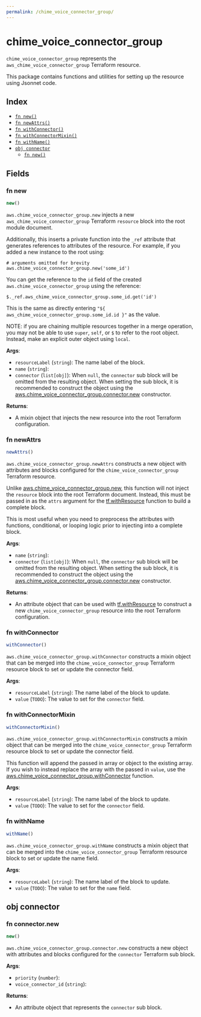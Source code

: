 ```yaml
---
permalink: /chime_voice_connector_group/
---
```


# chime_voice_connector_group

`chime_voice_connector_group` represents the `aws_chime_voice_connector_group` Terraform resource.



This package contains functions and utilities for setting up the resource using Jsonnet code.


## Index

* [`fn new()`](#fn-new)
* [`fn newAttrs()`](#fn-newattrs)
* [`fn withConnector()`](#fn-withconnector)
* [`fn withConnectorMixin()`](#fn-withconnectormixin)
* [`fn withName()`](#fn-withname)
* [`obj connector`](#obj-connector)
  * [`fn new()`](#fn-connectornew)

## Fields

### fn new

```ts
new()
```


`aws.chime_voice_connector_group.new` injects a new `aws_chime_voice_connector_group` Terraform `resource`
block into the root module document.

Additionally, this inserts a private function into the `_ref` attribute that generates references to attributes of the
resource. For example, if you added a new instance to the root using:

    # arguments omitted for brevity
    aws.chime_voice_connector_group.new('some_id')

You can get the reference to the `id` field of the created `aws.chime_voice_connector_group` using the reference:

    $._ref.aws_chime_voice_connector_group.some_id.get('id')

This is the same as directly entering `"${ aws_chime_voice_connector_group.some_id.id }"` as the value.

NOTE: if you are chaining multiple resources together in a merge operation, you may not be able to use `super`, `self`,
or `$` to refer to the root object. Instead, make an explicit outer object using `local`.

**Args**:
  - `resourceLabel` (`string`): The name label of the block.
  - `name` (`string`): 
  - `connector` (`list[obj]`):  When `null`, the `connector` sub block will be omitted from the resulting object. When setting the sub block, it is recommended to construct the object using the [aws.chime_voice_connector_group.connector.new](#fn-chimevoiceconnectorgroupconnectornew) constructor.

**Returns**:
- A mixin object that injects the new resource into the root Terraform configuration.


### fn newAttrs

```ts
newAttrs()
```


`aws.chime_voice_connector_group.newAttrs` constructs a new object with attributes and blocks configured for the `chime_voice_connector_group`
Terraform resource.

Unlike [aws.chime_voice_connector_group.new](#fn-chimevoiceconnectorgroupnew), this function will not inject the `resource`
block into the root Terraform document. Instead, this must be passed in as the `attrs` argument for the
[tf.withResource](https://github.com/tf-libsonnet/core/tree/main/docs#fn-withresource) function to build a complete block.

This is most useful when you need to preprocess the attributes with functions, conditional, or looping logic prior to
injecting into a complete block.

**Args**:
  - `name` (`string`): 
  - `connector` (`list[obj]`):  When `null`, the `connector` sub block will be omitted from the resulting object. When setting the sub block, it is recommended to construct the object using the [aws.chime_voice_connector_group.connector.new](#fn-chimevoiceconnectorgroupconnectornew) constructor.

**Returns**:
  - An attribute object that can be used with [tf.withResource](https://github.com/tf-libsonnet/core/tree/main/docs#fn-withresource) to construct a new `chime_voice_connector_group` resource into the root Terraform configuration.


### fn withConnector

```ts
withConnector()
```

`aws.chime_voice_connector_group.withConnector` constructs a mixin object that can be merged into the `chime_voice_connector_group`
Terraform resource block to set or update the connector field.



**Args**:
  - `resourceLabel` (`string`): The name label of the block to update.
  - `value` (`TODO`): The value to set for the `connector` field.


### fn withConnectorMixin

```ts
withConnectorMixin()
```

`aws.chime_voice_connector_group.withConnectorMixin` constructs a mixin object that can be merged into the `chime_voice_connector_group`
Terraform resource block to set or update the connector field.

This function will append the passed in array or object to the existing array. If you wish
to instead replace the array with the passed in `value`, use the [aws.chime_voice_connector_group.withConnector](TODO)
function.


**Args**:
  - `resourceLabel` (`string`): The name label of the block to update.
  - `value` (`TODO`): The value to set for the `connector` field.


### fn withName

```ts
withName()
```

`aws.chime_voice_connector_group.withName` constructs a mixin object that can be merged into the `chime_voice_connector_group`
Terraform resource block to set or update the name field.



**Args**:
  - `resourceLabel` (`string`): The name label of the block to update.
  - `value` (`TODO`): The value to set for the `name` field.


## obj connector



### fn connector.new

```ts
new()
```


`aws.chime_voice_connector_group.connector.new` constructs a new object with attributes and blocks configured for the `connector`
Terraform sub block.



**Args**:
  - `priority` (`number`): 
  - `voice_connector_id` (`string`): 

**Returns**:
  - An attribute object that represents the `connector` sub block.
